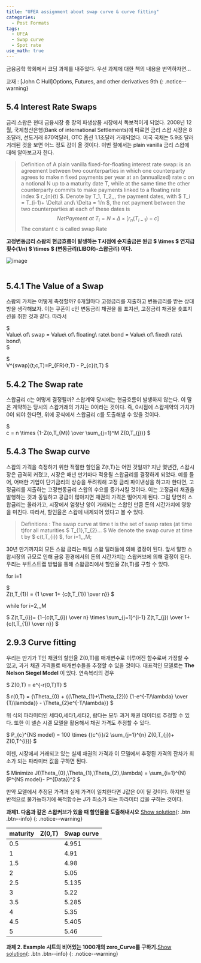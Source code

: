 ```yaml
---
title: "UFEA assignment about swap curve & curve fitting"
categories:
  - Post Formats
tags:
  - UFEA
  - Swap curve
  - Spot rate
use_math: true
---
```


금융공학 학회에서 코딩 과제를 내주었다. 우선 과제에 대한 책의 내용을 번역하자면...    

교재 : [John C Hull]Options, Futures, and other derivatives 9th
{: .notice--warning}

## 5.4 Interest Rate Swaps    

금리 스왑은 현대 금융시장 중 장외 파생상품 시장에서 독보적이게 되었다. 2008년 12월, 국제청산은행(Bank of international Settlements)에 따르면 금리 스왑 시장은 8조달러, 선도거래 870억달러, OTC 옵션 1.1조달러 거래되었다. 미국 국채는 5.9조 달러 거래된 것을 보면 어느 정도 감이 올 것이다. 이번 절에서는 plain vanilla 금리 스왑에 대해 알아보고자 한다.
>Definition of A plain vanilla fixed-for-floating interest rate swap: is an agreement between two counterparties in which one counterparty agrees to make n fixed payments per year at an (annualized) rate c on a notional N up to a maturity date T, while at the same time the other counterparty commits to make payments linked to a floating rate index $ r_{n}(t) $. Denote by T_1, T_2,,, the payment dates, with $ T_i = T_(i-1)+ \Delta\ and\ \Delta = 1/n $, the net payment between the two counterparties at each of these dates is    
$$
Net Payment\ at\ T_{i}= N  \times \Delta \times[r_{n}(T_{i-1})-c]
$$
The constant c is called swap Rate

**고정변동금리 스왑의 현금흐름이 발생하는 T시점에 순지출금은 원금 $ \times $ 연지급횟수(1/n) $ \times $ (변동금리(LIBOR)-스왑금리) 이다.**

![image](https://user-images.githubusercontent.com/56333934/92295892-00f74b80-ef6a-11ea-8129-10bd2240eaa5.png)
<br><br>

## 5.4.1 The Value of a Swap
스왑의 가치는 어떻게 측정할까? 6개월마다 고정금리를 지출하고 변동금리를 받는 상대방을 생각해보자. 이는 쿠폰이 c인 변동금리 채권을 롤 포지션, 고정금리 채권을 숏포지션을 취한 것과 같다. 따라서    

$    
Value\ of\ swap = Value\ of\ floating\ rate\ bond = Value\ of\ fixed\ rate\ bond\    
$    

$    
V^{swap}(t;c,T)=P_{FR}(t,T) - P_{c}(t,T)
$    

## 5.4.2 The Swap rate
스왑금리 c는 어떻게 결정될까? 스왑계약 당시에는 현금흐름이 발생하지 않는다. 이 말은 계약하는 당시의 스왑거래의 가치는 0이라는 것이다. 즉, 0시점에 스왑계약의 가치가 0이 되야 한다면, 위에 공식에서 스왑금리 c를 도출해낼 수 있을 것이다.    

$    
c = n \times {1-Z(o,T_{M}) \over \sum_{j=1}^M Z(0,T_{j})}
$


## 5.4.3 The Swap curve
스왑의 가격을 측정하기 위한 적절한 할인율 Z(t,T)는 어떤 것일까? 지난 몇년간, 스왑시장은 급격히 커졌고, 시장은 매년 만기마다 적용될 스왑금리를 결정하게 되었다. 예를 들어, 어떠한 기업이 단기금리의 상승을 두려워해 고정 금리 파이낸싱을 하고자 한다면, 고정금리를 지출하는 고정변동금리 스왑의 수요를 증가시킬 것이다. 이는 고정금리 채권을 발행하는 것과 동일하고 공급이 많아지면 채권의 가격은 떨어지게 된다. 그럼 당연히 스왑금리는 올라가고, 시장에서 엄청난 양이 거래되는 스왑인 만큼 돈의 시간가치에 영향을 미친다. 따라서, 할인율은 스왑에 내제되어 있다고 볼 수 있다.
>Definitions : The swap curve at time t is the set of swap rates (at time t)for all maturities $ T_{1},T_{2}... $ We denote the swap curve at time t by $ c(t,T_{i}) $, for i=1,,,M;

30년 만기까지의 모든 스왑 금리는 매일 스왑 딜러들에 의해 결정이 된다. 앞서 말한 스왑시장의 규모로 인해 금융 환경에서의 돈의 시간가치는 스왑커브에 의해 결정이 된다. 우리는 부트스트랩 방법을 통해 스왑금리에서 할인율 Z(t,T)를 구할 수 있다.

for i=1

$    
Z(t,T_{1}) = {1 \over 1+ {c(t,T_{1}) \over n}}
$    

while for i=2,,,M    

$
Z(t,T_{i})= {1-{c(t,T_{i}) \over n} \times \sum_{j=1}^{i-1} Z(t,T_{j}) \over 1+ {c(t,T_{1}) \over n}}
$

## 2.9.3 Curve fitting
우리는 만기가 T인 채권의 할인율 Z(0,T)를 매개변수로 이루어진 함수로써 가정할 수 있고, 과거 채권 가격들로 매개변수들을 추정할 수 있을 것이다. 대표적인 모델로는 **The Nelson Siegel Model** 이 있다. 연속복리의 경우

$
Z(0,T) = e^{-r(0,T)T}
$

$
r(0,T) = {\Theta_{0} + {(\Theta_{1}+\Theta_{2})} {1-e^{-T/\lambda} \over {T/\lambda}} - \Theta_{2}e^{-T/\lambda}}
$

위 식의 파라미터인 세타0,세타1,세타2, 람다는 모두 과거 채권 데이터로 추정할 수 있다. 또한 이 넬슨 시겔 모델을 활용해서 채권 가격도 추정할 수 있다.

$
P_{c}^{NS model} = 100 \times {(c^{i}/2 \sum_{j=1}^{n} Z(0,T_{j})+ Z(0,T^{i})}
$

이젠, 시장에서 거래되고 있는 실제 채권의 가격과 이 모델에서 추정된 가격의 잔차가 최소가 되는 파라미터 값을 구하면 된다.

$
Minimize J(\Theta_{0},\Theta_{1},\Theta_{2},\lambda) = \sum_{i=1}^{N} (P^{NS model}- P^{Data})^2
$

만약 모델에서 추정된 가격과 실제 가격이 일치한다면 J값은 0이 될 것이다. 하지만 일반적으로 불가능하기에 목적함수는 J가 최소가 되는 파라미터 값을 구하는 것이다.



**과제1. 다음과 같은 스왑커브가 있을 때 할인율을 도출해내시오** [Show solution](#link){: .btn .btn--info}
{: .notice--warning}

|maturity|Z(0,T)|Swap curve|
|---|---|---|
|0.5||4.951|
|1||4.91|
|1.5||4.98|
|2||5.05|
|2.5||5.135|
|3||5.22|
|3.5||5.285|
|4||5.35|
|4.5||5.405|
|5||5.46|

<div class="solution" markdown="1" style="display:none;font-size:15px">
#### code
```python
import numpy as np
import pandas as pd

#주어진 데이터로 데이터프레임 만들기
input_data = {'Maturity':[0.5, 1, 1.5, 2, 2.5, 3, 3.5, 4, 4.5, 5],
              'Swap Curve' : [4.951, 4.91, 4.98, 5.05,5.135, 5.22, 5.285, 5.35, 5.405, 5.46]}
input_df = pd.DataFrame(input_data)
input_df
```
![image](https://user-images.githubusercontent.com/56333934/92297045-03f83900-ef76-11ea-9927-27c02bebd2f7.png)


```python
#Z(0,T)뽑아내기
n=2
Z_data= []
for i in range(10):
    if i==0:
        Z = 1/(1+(input_df['Swap Curve'][i]/(100*n)))
        Z_data.append(Z)
        continue
    else:
        Z = (1-(input_df['Swap Curve'][i]/(100*n))*sum(Z_data))/(1+input_df['Swap Curve'][i]/(100*n))
        Z_data.append(Z)
        continue
result_data = pd.concat([input_df, pd.Series(Z_data,name='Z(0,T)')], axis=1)
result_data
```
![image](https://user-images.githubusercontent.com/56333934/92297040-f80c7700-ef75-11ea-95a3-05c388b912d3.png)

```python
import matplotlib.pyplot as plt
%matplotlib inline
#그래프 기본 설정
plt.rcParams['font.family']='Malgun Gothic'
plt.rcParams['font.size']=12
plt.rcParams['axes.unicode_minus']=False

plt.figure(figsize=(15,10))

plt.subplot(221)
plt.plot(result_data['Maturity'],result_data['Swap Curve']/100,label='Swap_Curve')
plt.xlim(0.5,5)
plt.title('Swap Curve')
plt.xlabel('Maturity')
plt.ylabel('Rate(%)')
plt.grid(True, color='0.7',linestyle=':', linewidth=1)


plt.subplot(222)
plt.plot(result_data['Maturity'],result_data['Z(0,T)'],label='Z(0,T)')
plt.xlim(0.5,5)
plt.title('Discount Factor')
plt.xlabel('Maturity')
plt.ylabel('Rate(%)')
plt.grid(True, color='0.7',linestyle=':', linewidth=1)

```
![image](https://user-images.githubusercontent.com/56333934/92297030-d7dcb800-ef75-11ea-999a-d00e8b8edb73.png)
</div>

**과제 2. Example 시트의 비어있는 1000개의 zero_Curve를 구하기.**[Show solution](#link){: .btn .btn--info}
{: .notice--warning}

<div class="solution" markdown="1" style="display:none;font-size:15px">
![image](https://user-images.githubusercontent.com/56333934/92297075-50dc0f80-ef76-11ea-8cb8-1fc8549ffad7.png)    
다음과 같이 1000개의 swap curve가 주어져있다. 필자는 파이썬으로 작성하기 위해 해당 엑셀 파일을 읽어오는 openpyxl 라이브러리를 사용하기로 하였다.
```python
import numpy as np
import pandas as pd
import matplotlib.pyplot as plt
from openpyxl import load_workbook
import csv
pd.set_option('display.max_rows',1000)  #데이터프레임 truncation 방지
%matplotlib inline
#그래프 기본 설정

#엑셀 데이터 읽어오기
load_wb = load_workbook("Veronesi CH5_2.xlsm", data_only=True)
load_ws = load_wb['Example']
count = 0
Maturity = []
Swap_curve = []
for row in load_ws.rows:
    count= count+1
    if count==1:
        continue
    Maturity.append(float(row[0].value))
    Swap_curve.append(float(row[2].value))

input_data = {'Maturity':Maturity,
              'Swap Curve' : Swap_curve}
input_df = pd.DataFrame(input_data)

#Z(0,T)뽑아내기
n=2
Z_data= []
for i in range(len(input_df['Maturity'])):
    if i==0:
        Z = 1/(1+(input_df['Swap Curve'][i]/(100*n)))
        Z_data.append(Z)
        continue
    else:
        Z = (1-(input_df['Swap Curve'][i]/(100*n))*sum(Z_data))/(1+input_df['Swap Curve'][i]/(100*n))
        Z_data.append(Z)
        continue
result_data = pd.concat([input_df, pd.Series(Z_data,name='Z(0,T)')], axis=1)
display(result_data)

plt.rcParams['font.family']='Malgun Gothic'
plt.rcParams['font.size']=12
plt.rcParams['axes.unicode_minus']=False

plt.figure(figsize=(15,10))

plt.subplot(221)
plt.plot(result_data['Maturity'],result_data['Swap Curve']/100,label='Swap_Curve')
plt.xlim(0,10)
plt.title('Swap Curve')
plt.xlabel('Maturity')
plt.ylabel('Rate(%)')
plt.grid(True, color='0.7',linestyle=':', linewidth=1)


plt.subplot(222)
plt.plot(result_data['Maturity'],result_data['Z(0,T)'],label='Z(0,T)')
plt.xlim(0,10)
plt.title('Discount Factor')
plt.xlabel('Maturity')
plt.ylabel('Rate(%)')
plt.grid(True, color='0.7',linestyle=':', linewidth=1)

```
![image](https://user-images.githubusercontent.com/56333934/92297096-af08f280-ef76-11ea-9623-4f31a1267fc9.png)

![image](https://user-images.githubusercontent.com/56333934/92297102-c1832c00-ef76-11ea-9153-236a789b267c.png)

</div>

**과제 3. 교재에서 주어진 데이터로 산출해낸 파라미터 값 $ \Theta_{0} = 0.0754, \Theta_{1} = -0.0453, \Theta_{2} = -7.3182 \times 10^{-9}, \lambda = variable(교재에선 3.2286) $ 을 이용하여 넬슨 시겔 모델로 산출해낸 가격과 실제 미국 국고채 30년물의 특정시점 가격의 잔차가 최소가 되는 $ \lambda $ 값을 구하라.**[Show solution](#link){: .btn .btn--info}
{: .notice--warning}

<div class="solution" markdown="1" style="display:none;font-size:15px">
교재에서 주어진 데이터에 맞추어서 데이터프레임을 만들고 가격과 J값을 뽑아내는 메서드를 구현, 마지막으로 matplotlob 라이브러리를 활용해서 그래프를 그려보았다.
#### code
```python
import pandas as pd
import numpy as np
import math

#데이터프레임 만들기
bond_data = {'Date' : ['2021-03-15', '2021-09-15', '2022-03-15', '2022-09-30',
                      '2023-03-31', '2023-09-30', '2024-03-31', '2024-09-30', '2025-03-31',\
                      '2025-09-30'],
             'Maturity' : [0.5,1,1.5,2,2.5,3,3.5,4,4.5,5],
             'Coupon' : [0, 7.625, 4.125, 4.250, 7.875, 6.125, 6.375, 6, 5.125, 5.125],
             'Price(A)' : [98.4012, 103.8750, 100.25, 100.0625, 108.75, 104.5938,\
                          105.2188, 103.8438, 100.1250, 99.6875]
}
bond_data = pd.DataFrame(bond_data)

display(bond_data)

```
![image](https://user-images.githubusercontent.com/56333934/92319071-ac2e0080-f04f-11ea-8dcb-d871aa9a51e1.png)

```python
#주어진 변수
theta0 = 0.0754
theta1 = -0.0453
theta2 = -7.3182*10**-9

def NS_calculate(lamda):
    y = []
    Z = []
    NS_price=[]
    J = []
    arr_num = 0

    for i in bond_data['Maturity']:
        T = float(i)
        y_ = (theta0 + (theta1+theta2)*(1-math.exp(-T/lamda))/(T/lamda))-theta2*math.exp(-T/lamda)
        y.append(y_)

        Z_ = math.exp(-T*y_)
        Z.append(Z_)
        NS_price_ = 100*((bond_data['Coupon'][arr_num]/200)*sum(Z)+Z_)
        NS_price.append(NS_price_)
        J_ = (NS_price_ - bond_data['Price(A)'][arr_num])**2
        J.append(J_)
        arr_num+=1
    return ({'lamda' : lamda,'yield' : y, 'Z(0,T)' : Z, 'NS_Price' : NS_price,'J':J})

Y_axis = []
X_axis = []
for l in range(1,10):
    #lamda = float(l/10000)
    result = NS_calculate(l)
    NS_model = pd.DataFrame(result)
    X_axis.append(result['lamda'])
    Y_axis.append(sum(result['J']))
    n_ = pd.concat([bond_data, NS_model], axis=1)
    display(n_)
```
![image](https://user-images.githubusercontent.com/56333934/92319081-d2ec3700-f04f-11ea-9156-c28fcd0b42f2.png)

```python
import matplotlib.pyplot as plt
%matplotlib inline

plt.rcParams['font.family']='Malgun Gothic'
plt.rcParams['font.size']=12
plt.rcParams['axes.unicode_minus']=False
plt.figure(figsize=(15,10))

plt.plot(X_axis,Y_axis)
plt.title('Discount Factor')
plt.xlabel('lamda')
plt.ylabel('J')
plt.grid(True, color='0.7',linestyle=':', linewidth=1)

```
![image](https://user-images.githubusercontent.com/56333934/92319089-ec8d7e80-f04f-11ea-9a3c-d74f47e55b3b.png)    

위와 같이 그래프가 그려져 교재에서 주어진 $ \lambda = 3.2286 $ 이 맞게 나왔다. 하지만, 실제 다른 데이터를 썼을 때는 상이한 결과가 나온다.

다음과 같이 실제 [미국 국고채 30년물](https://www.wsj.com/market-data/bonds/treasuries)의 데이터를 사용해보자.

![image](https://user-images.githubusercontent.com/56333934/92319132-4beb8e80-f050-11ea-8529-1cf3330b3011.png)    

똑같은 코드로 구현을 했을 때 다음과 같이 나온다.
![image](https://user-images.githubusercontent.com/56333934/92319134-66be0300-f050-11ea-9fbf-40b222783861.png)

왜 그런가 해서 생각해보니, 우선 주어진 파라미터 값이 이 데이터에 맞지 않기 때문이고, 최근 일자를 기준으로 채권 가격 데이터를 불러왔기 때문에 채권의 발행시점에서의 만기별 채권 가격 데이터를 쓴 교재와는 시점이 다르기 때문인 것 같다.
</div>
